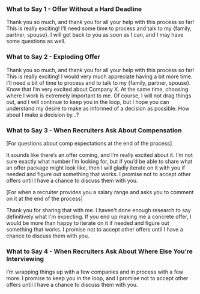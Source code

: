 ### What to Say 1 - Offer Without a Hard Deadline

Thank you so much, and thank you for all your help with this process so far! This is really exciting! I’ll need some time to process and talk to my {family, partner, spouse}. I will get back to you as soon as I can, and I may have some questions as well.

### What to Say 2 - Exploding Offer

Thank you so much, and thank you for all your help with this process so far! This is really exciting! I would very much appreciate having a bit more time. I’ll need a bit of time to process and to talk to my {family, partner, spouse}. Know that I’m very excited about Company X. At the same time, choosing where I work is extremely important to me. Of course, I will not drag things out, and I will continue to keep you in the loop, but I hope you can understand my desire to make as informed of a decision as possible. How about I make a decision by…?

### What to Say 3 - When Recruiters Ask About Compensation

[For questions about comp expectations at the end of the process]

It sounds like there’s an offer coming, and I’m really excited about it. I’m not sure exactly what number I’m looking for, but if you’d be able to share what an offer package might look like, then I will gladly iterate on it with you if needed and figure out something that works. I promise not to accept other offers until I have a chance to discuss them with you.

[For when a recruiter provides you a salary range and asks you to comment on it at the end of the process]

Thank you for sharing that with me. I haven't done enough research to say definitively what I'm expecting. If you end up making me a concrete offer, I would be more than happy to iterate on it if needed and figure out something that works. I promise not to accept other offers until I have a chance to discuss them with you.

### What to Say 4 - When Recruiters Ask About Where Else You’re Interviewing

I’m wrapping things up with a few companies and in process with a few more. I promise to keep you in the loop, and I promise not to accept other offers until I have a chance to discuss them with you.
